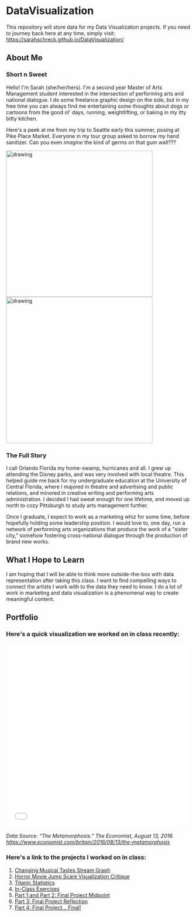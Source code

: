 # DataVisualization
This repository will store data for my Data Visualization projects. If you need to journey back here at any time, simply visit: https://sarahschreck.github.io/DataVisualization/


## **About Me**
### Short n Sweet
Hello! I'm Sarah (she/her/hers). I'm a second year Master of Arts Management student interested in the intersection of performing arts and national dialogue. I do some freelance graphic design on the side, but in my free time you can always find me entertaining some thoughts about dogs or cartoons from the good ol' days, running, weightlifting, or baking in my itty bitty kitchen.

Here's a peek at me from my trip to Seattle early this summer, posing at Pike Place Market. Everyone in my tour group asked to borrow my hand sanitizer. Can you even *imagine* the kind of germs on that gum wall???

<img src="https://i.imgur.com/R6mSbuc.jpg" alt="drawing" width="400"/> <img src="https://i.imgur.com/hgxYKPk.jpg" alt="drawing" width="400"/>

### The Full Story
I call Orlando Florida my home-swamp, hurricanes and all. I grew up attending the Disney parks, and was very involved with local theatre. This helped guide me back for my undergraduate education at the University of Central Florida, where I majored in theatre and advertising and public relations, and minored in creative writing and performing arts administration. I decided I had sweat enough for one lifetime, and moved up north to cozy Pittsburgh to study arts management further.

Once I graduate, I expect to work as a marketing whiz for some time, before hopefully holding some leadership position. I would love to, one day, run a network of performing arts organizations that produce the work of a "sister city," somehow fostering cross-national dialogue through the production of brand new works.

## **What I Hope to Learn**
I am hoping that I will be able to think more outside-the-box with data representation after taking this class. I want to find compelling ways to connect the artists I work with to the data they need to know. I do a lot of work in marketing and data visualization is a phenomenal way to create meaningful content.

## **Portfolio**

### Here's a quick visualization we worked on in class recently:
<iframe title="Jeremy Corbyn Facebook Clout" aria-label="Bar Chart" id="datawrapper-chart-f9fy6" src="//datawrapper.dwcdn.net/f9fy6/1/" scrolling="no" frameborder="0" style="width: 0; min-width: 100% !important; border: none;" height="503"></iframe><script type="text/javascript">!function(){"use strict";window.addEventListener("message",function(a){if(void 0!==a.data["datawrapper-height"])for(var e in a.data["datawrapper-height"]){var t=document.getElementById("datawrapper-chart-"+e)||document.querySelector("iframe[src*='"+e+"']");t&&(t.style.height=a.data["datawrapper-height"][e]+"px")}})}();</script>

*Data Source: “The Metamorphosis.” The Economist, August 13, 2016. https://www.economist.com/britain/2016/08/13/the-metamorphosis*

### Here's a link to the projects I worked on in class:
1. [Changing Musical Tastes Stream Graph](https://sarahschreck.github.io/DataVisualization/Changing_Musical_Tastes)
2. [Horror Movie Jump Scare Visualization Critique](https://sarahschreck.github.io/DataVisualization/CritiqueCreation) 
3. [Titanic Statistics](https://sarahschreck.github.io/DataVisualization/TitanicStats)
4. [In-Class Exercises](https://sarahschreck.github.io/DataVisualization/datavisualization2)
5. [Part 1 and Part 2: Final Project Midpoint](https://sarahschreck.github.io/DataVisualization/final_project_SarahSchreck) 
6. [Part 3: Final Project Reflection](https://sarahschreck.github.io/DataVisualization/PartThree)
7. [Part 4: Final Project... Final!](https://www.sarahschreck.com/data-visualization)
